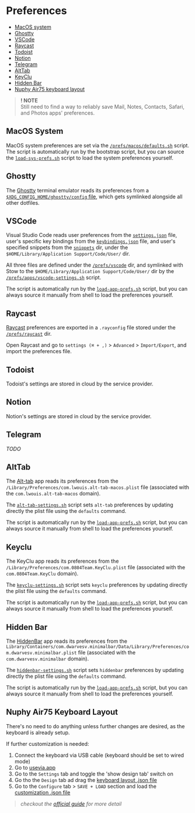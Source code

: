 # Preferences

- [MacOS system](#macos-system)
- [Ghostty](#ghostty)
- [VSCode](#vscode)
- [Raycast](#raycast)
- [Todoist](#todoist)
- [Notion](#notion)
- [Telegram](#telegram)
- [AltTab](#alttab)
- [KeyClu](#keyclu)
- [Hidden Bar](#hidden-bar)
- [Nuphy Air75 keyboard layout](#nuphy-air75-keyboard-layout)

> **! NOTE**\
> Still need to find a way to reliably save Mail, Notes, Contacts, Safari, and Photos apps' preferences.

## MacOS System

MacOS system preferences are set via the [`/prefs/macos/defaults.sh`](/prefs/macos/defaults.sh) script. The script is automatically run by the bootstrap script, but you can source the [`load-sys-prefs.sh`](/scripts/load_sys_prefs.sh) script to load the system preferences yourself.

## Ghostty

The [Ghostty](https://ghostty.org/) terminal emulator reads its preferences from a [`$XDG_CONFIG_HOME/ghostty/config` file](/system/.config/ghostty/config), which gets symlinked alongside all other dotfiles.

## VSCode

Visual Studio Code reads user preferences from the [`settings.json`](/prefs/vscode/settings.json) file, user's specific key bindings from the [`keybindings.json`](/prefs/vscode/keybindings.json) file, and user's specified snippets from the [`snippets`](/prefs/vscode/snippets/) dir, under the `$HOME/Library/Application Support/Code/User/` dir.

All three files are defined under the [`/prefs/vscode`](/prefs/vscode/) dir, and symlinked with Stow to the `$HOME/Library/Application Support/Code/User/` dir by the [`/prefs/apps/vscode-settings.sh`](/prefs/apps/vscode-settings.sh) script.

The script is automatically run by the [`load-app-prefs.sh`](/scripts/load_app_prefs.sh) script, but you can always source it manually from shell to load the preferences yourself.

## Raycast

[Raycast](https://www.raycast.com/) preferences are exported in a `.rayconfig` file stored under the [`/prefs/raycast`](/prefs/raycast/) dir.

Open Raycast and go to `settings (⌘ + ,)` > `Advanced` > `Import/Export`, and import the preferences file.

## Todoist

Todoist's settings are stored in cloud by the service provider.

## Notion

Notion's settings are stored in cloud by the service provider.

## Telegram

_TODO_

## AltTab

The [Alt-tab](https://alt-tab-macos.netlify.app/) app reads its preferences from the `/Library/Preferences/com.lwouis.alt-tab-macos.plist` file (associated with the `com.lwouis.alt-tab-macos` domain).

The [`alt-tab-settings.sh`](/prefs/apps/alt-tab-settings.sh) script sets `alt-tab` preferences by updating directly the plist file using the `defaults` command.

The script is automatically run by the [`load-app-prefs.sh`](/scripts/load_app_prefs.sh) script, but you can always source it manually from shell to load the preferences yourself.

## Keyclu

The KeyClu app reads its preferences from the  `/Library/Preferences/com.0804Team.KeyClu.plist` file (associated with the `com.0804Team.KeyClu` domain).

The [`keyclu-settings.sh`](/prefs/apps/keyclu-settings.sh) script sets `keyclu` preferences by updating directly the plist file using the `defaults` command.

The script is automatically run by the [`load-app-prefs.sh`](/scripts/load_app_prefs.sh) script, but you can always source it manually from shell to load the preferences yourself.

## Hidden Bar

The [HiddenBar](https://github.com/dwarvesv/hidden) app reads its preferences from the  `Library/Containers/com.dwarvesv.minimalbar/Data/Library/Preferences/com.dwarvesv.minimalbar.plist` file (associated with the `com.dwarvesv.minimalbar` domain).

The [`hiddenbar-settings.sh`](/prefs/apps/hiddenbar-settings.sh) script sets `hiddenbar` preferences by updating directly the plist file using the `defaults` command.

The script is automatically run by the [`load-app-prefs.sh`](/scripts/load_app_prefs.sh) script, but you can always source it manually from shell to load the preferences yourself.

## Nuphy Air75 Keyboard Layout

There's no need to do anything unless further changes are desired, as the keyboard is already setup.

If further customization is needed:

1. Connect the keyboard via USB cable (keyboard should be set to wired mode)
2. Go to [usevia.app](https://usevia.app/)
3. Go to the `Settings` tab and toggle the 'show design tab' switch on
4. Go tho the `Design` tab ad drag the [keyboard layout .json file](/prefs/kbd/nuphy-air75-v2.json)
5. Go to the `Configure` tab > `SAVE + LOAD` section and load the [customization .json file](/prefs/kbd/mappings-and-macros.json)

> _checkout the [official guide](https://nuphy.com/pages/via-usage-guide-for-nuphy-keyboards) for more detail_
